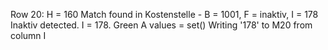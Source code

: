 Row 20: H = 160
  Match found in Kostenstelle - B = 1001, F = inaktiv, I = 178
  Inaktiv detected. I = 178. Green A values = set()
  Writing '178' to M20 from column I
